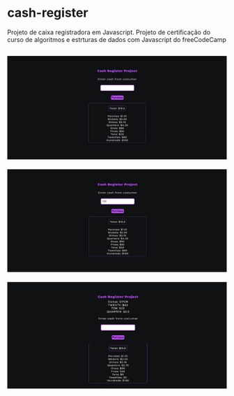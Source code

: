 # cash-register
 Projeto de caixa registradora em Javascript. Projeto de certificação do curso de algoritmos e estrturas de dados com Javascript do freeCodeCamp

##
<p align="center">
  <img loading="lazy" src="/Imagens/img01.png"/>
</p>

<p align="center">
  <img loading="lazy" src="/Imagens/img02.png"/>
</p>

<p align="center">
  <img loading="lazy" src="/Imagens/img03.png"/>
</p>
